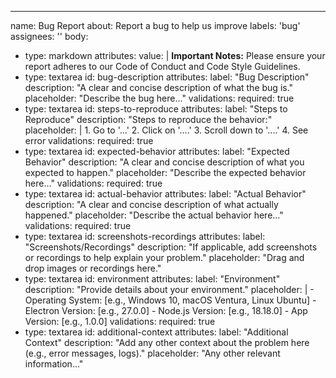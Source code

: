---
name: Bug Report
about: Report a bug to help us improve
labels: 'bug'
assignees: ''
body:
  - type: markdown
    attributes:
      value: |
        **Important Notes:**
        Please ensure your report adheres to our Code of Conduct and Code Style Guidelines.
  - type: textarea
    id: bug-description
    attributes:
      label: "Bug Description"
      description: "A clear and concise description of what the bug is."
      placeholder: "Describe the bug here..."
    validations:
      required: true
  - type: textarea
    id: steps-to-reproduce
    attributes:
      label: "Steps to Reproduce"
      description: "Steps to reproduce the behavior:"
      placeholder: |
        1. Go to '...'
        2. Click on '....'
        3. Scroll down to '....'
        4. See error
    validations:
      required: true
  - type: textarea
    id: expected-behavior
    attributes:
      label: "Expected Behavior"
      description: "A clear and concise description of what you expected to happen."
      placeholder: "Describe the expected behavior here..."
    validations:
      required: true
  - type: textarea
    id: actual-behavior
    attributes:
      label: "Actual Behavior"
      description: "A clear and concise description of what actually happened."
      placeholder: "Describe the actual behavior here..."
    validations:
      required: true
  - type: textarea
    id: screenshots-recordings
    attributes:
      label: "Screenshots/Recordings"
      description: "If applicable, add screenshots or recordings to help explain your problem."
      placeholder: "Drag and drop images or recordings here."
  - type: textarea
    id: environment
    attributes:
      label: "Environment"
      description: "Provide details about your environment."
      placeholder: |
        - Operating System: [e.g., Windows 10, macOS Ventura, Linux Ubuntu]
        - Electron Version: [e.g., 27.0.0]
        - Node.js Version: [e.g., 18.18.0]
        - App Version: [e.g., 1.0.0]
    validations:
      required: true
  - type: textarea
    id: additional-context
    attributes:
      label: "Additional Context"
      description: "Add any other context about the problem here (e.g., error messages, logs)."
      placeholder: "Any other relevant information..."
